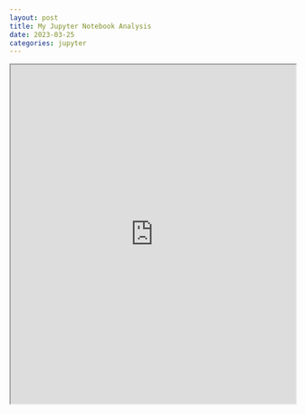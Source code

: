 ```yaml
---
layout: post
title: My Jupyter Notebook Analysis
date: 2023-03-25
categories: jupyter
---
```


<iframe src="https://nbviewer.jupyter.org/github/emilieoe/emilieoe.github.io/blob/main/_posts/Assignment.ipynb?flush_cache=true" width="100%" height="600px"></iframe>
